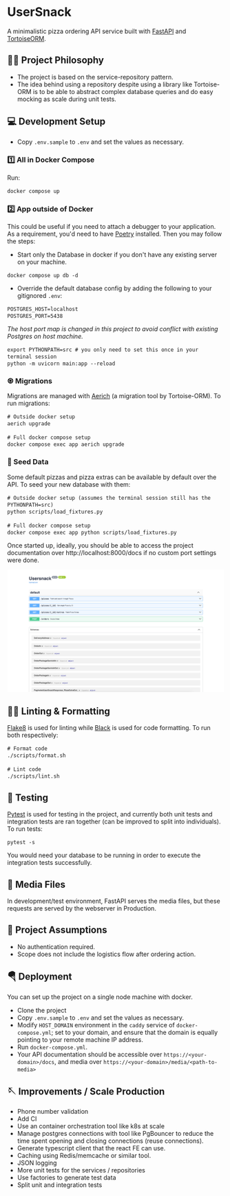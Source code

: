 # UserSnack
A minimalistic pizza ordering API service built with [FastAPI](https://fastapi.tiangolo.com/) and 
[TortoiseORM](https://tortoise.github.io).

## ✍🏾 Project Philosophy
- The project is based on the service-repository pattern. 
- The idea behind using a repository despite using a library like Tortoise-ORM is to be able to abstract 
complex database queries and do easy mocking as scale during unit tests.

## 💻 Development Setup
- Copy `.env.sample` to `.env` and set the values as necessary.

### 1️⃣ All in Docker Compose
Run:
```shell
docker compose up
```

### 2️⃣ App outside of Docker
This could be useful if you need to attach a debugger to your application. As a requirement, you'd need to have 
[Poetry](https://python-poetry.org/) installed. Then you may follow the steps:

- Start only the Database in docker if you don't have any existing server on your machine.
```shell
docker compose up db -d
```

- Override the default database config by adding the following to your gitignored `.env`:

```
POSTGRES_HOST=localhost
POSTGRES_PORT=5438
```

_The host port map is changed in this project to avoid conflict with existing Postgres on host machine._

```shell
export PYTHONPATH=src # you only need to set this once in your terminal session
python -m uvicorn main:app --reload
```

###  ♼ Migrations
Migrations are managed with [Aerich](https://github.com/tortoise/aerich) (a migration tool by Tortoise-ORM). To 
run migrations:

```shell
# Outside docker setup
aerich upgrade

# Full docker compose setup
docker compose exec app aerich upgrade
```

### 🌱 Seed Data
Some default pizzas and pizza extras can be available by default over the API. To seed your new database with them:

```shell
# Outside docker setup (assumes the terminal session still has the PYTHONPATH=src)
python scripts/load_fixtures.py

# Full docker compose setup
docker compose exec app python scripts/load_fixtures.py
```

Once started up, ideally, you should be able to access the project documentation over http://localhost:8000/docs 
if no custom port settings were done.

![Alt text](media/docs.png "UserSnap API Documentation")

## 🥷🏼 Linting & Formatting
[Flake8](https://flake8.pycqa.org/en/latest/) is used for linting while [Black](https://github.com/psf/black) is used 
for code formatting. To run both respectively:

```shell
# Format code
./scripts/format.sh

# Lint code
./scripts/lint.sh
```

## 🧪 Testing
[Pytest](https://pytest.org) is used for testing in the project, and currently both unit tests and integration tests are ran together 
(can be improved to split into individuals). To run tests:

```shell
pytest -s
```

You would need your database to be running in order to execute the integration tests successfully.


## 🌌 Media Files
In development/test environment, FastAPI serves the media files, but these requests are served by the webserver in 
Production.

## 🧢 Project Assumptions
- No authentication required.
- Scope does not include the logistics flow after ordering action.

## 🪂 Deployment
You can set up the project on a single node machine with docker.

- Clone the project
- Copy `.env.sample` to `.env` and set the values as necessary.
- Modify `HOST_DOMAIN` environment in the `caddy` service of `docker-compose.yml`; set to your domain, and ensure that 
the domain is equally pointing to your remote machine IP address.
- Run `docker-compose.yml`.
- Your API documentation should be accessible over `https://<your-domain>/docs`, and media over `https://<your-domain>/media/<path-to-media>`

## 🪡 Improvements / Scale Production
- Phone number validation
- Add CI
- Use an container orchestration tool like k8s at scale
- Manage postgres connections with tool like PgBouncer to reduce the time spent opening and closing connections (reuse connections).
- Generate typescript client that the react FE can use. 
- Caching using Redis/memcache or similar tool.
- JSON logging 
- More unit tests for the services / repositories
- Use factories to generate test data
- Split unit and integration tests
